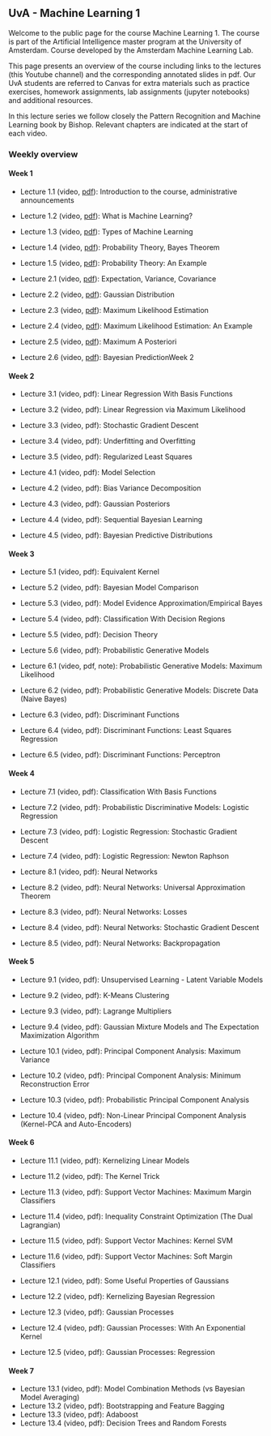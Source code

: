 ## UvA - Machine Learning 1

Welcome to the public page for the course Machine Learning 1. The course is part of the Artificial Intelligence master program at the University of Amsterdam. Course developed by the Amsterdam Machine Learning Lab. 

This page presents an overview of the course including links to the lectures (this Youtube channel) and the corresponding annotated slides in pdf. Our UvA students are referred to Canvas for extra materials such as practice exercises, homework assignments, lab assignments (jupyter notebooks) and additional resources.

In this lecture series we follow closely the Pattern Recognition and Machine Learning book by Bishop. Relevant chapters are indicated at the start of each video.

### Weekly overview

#### Week 1
- Lecture 1.1 (video, [pdf](2020/slides/1.1_CourseInformation.pdf)): Introduction to the course, administrative announcements
- Lecture 1.2 (video, [pdf](2020/slides/1.2_WhatIsMachineLearning.pdf)): What is Machine Learning?
- Lecture 1.3 (video, [pdf](2020/slides/1.3_TypesOfMachineLearning.pdf)): Types of Machine Learning
- Lecture 1.4 (video, [pdf](2020/slides/1.4_ProbabilityTheoryBayes.pdf)): Probability Theory, Bayes Theorem
- Lecture 1.5 (video, [pdf](2020/slides/1.5_ProbabilityTheoryExample.pdf)): Probability Theory: An Example

- Lecture 2.1 (video, [pdf](2020/slides/2.1_ExpectationVariance.pdf)): Expectation, Variance, Covariance
- Lecture 2.2 (video, [pdf](2020/slides/2.2_Gaussian.pdf)): Gaussian Distribution
- Lecture 2.3 (video, [pdf](2020/slides/2.3_MaximumLikelihood.pdf)): Maximum Likelihood Estimation
- Lecture 2.4 (video, [pdf](2020/slides/2.4_MaximumLikelihoodExample.pdf)): Maximum Likelihood Estimation: An Example
- Lecture 2.5 (video, [pdf](2020/slides/2.5_MaximumAPosteriori.pdf)): Maximum A Posteriori
- Lecture 2.6 (video, [pdf](2020/slides/2.6_BayesianPrediction.pdf)): Bayesian PredictionWeek 2

#### Week 2
- Lecture 3.1 (video, pdf): Linear Regression With Basis Functions
- Lecture 3.2 (video, pdf): Linear Regression via Maximum Likelihood
- Lecture 3.3 (video, pdf): Stochastic Gradient Descent
- Lecture 3.4 (video, pdf): Underfitting and Overfitting
- Lecture 3.5 (video, pdf): Regularized Least Squares

- Lecture 4.1 (video, pdf): Model Selection
- Lecture 4.2 (video, pdf): Bias Variance Decomposition
- Lecture 4.3 (video, pdf): Gaussian Posteriors
- Lecture 4.4 (video, pdf): Sequential Bayesian Learning
- Lecture 4.5 (video, pdf): Bayesian Predictive Distributions

#### Week 3
- Lecture 5.1 (video, pdf): Equivalent Kernel
- Lecture 5.2 (video, pdf): Bayesian Model Comparison
- Lecture 5.3 (video, pdf): Model Evidence Approximation/Empirical Bayes
- Lecture 5.4 (video, pdf): Classification With Decision Regions
- Lecture 5.5 (video, pdf): Decision Theory
- Lecture 5.6 (video, pdf): Probabilistic Generative Models

- Lecture 6.1 (video, pdf, note): Probabilistic Generative Models: Maximum Likelihood
- Lecture 6.2 (video, pdf): Probabilistic Generative Models: Discrete Data (Naive Bayes)
- Lecture 6.3 (video, pdf): Discriminant Functions
- Lecture 6.4 (video, pdf): Discriminant Functions: Least Squares Regression
- Lecture 6.5 (video, pdf): Discriminant Functions: Perceptron

#### Week 4
- Lecture 7.1 (video, pdf): Classification With Basis Functions
- Lecture 7.2 (video, pdf): Probabilistic Discriminative Models: Logistic Regression
- Lecture 7.3 (video, pdf): Logistic Regression: Stochastic Gradient Descent
- Lecture 7.4 (video, pdf): Logistic Regression: Newton Raphson

- Lecture 8.1 (video, pdf): Neural Networks
- Lecture 8.2 (video, pdf): Neural Networks: Universal Approximation Theorem
- Lecture 8.3 (video, pdf): Neural Networks: Losses
- Lecture 8.4 (video, pdf): Neural Networks: Stochastic Gradient Descent
- Lecture 8.5 (video, pdf): Neural Networks: Backpropagation

#### Week 5
- Lecture 9.1 (video, pdf): Unsupervised Learning - Latent Variable Models
- Lecture 9.2 (video, pdf): K-Means Clustering
- Lecture 9.3 (video, pdf): Lagrange Multipliers
- Lecture 9.4 (video, pdf): Gaussian Mixture Models and The Expectation Maximization Algorithm

- Lecture 10.1 (video, pdf): Principal Component Analysis: Maximum Variance
- Lecture 10.2 (video, pdf): Principal Component Analysis: Minimum Reconstruction Error
- Lecture 10.3 (video, pdf): Probabilistic Principal Component Analysis
- Lecture 10.4 (video, pdf): Non-Linear Principal Component Analysis (Kernel-PCA and Auto-Encoders)

#### Week 6
- Lecture 11.1 (video, pdf): Kernelizing Linear Models
- Lecture 11.2 (video, pdf): The Kernel Trick
- Lecture 11.3 (video, pdf): Support Vector Machines: Maximum Margin Classifiers
- Lecture 11.4 (video, pdf): Inequality Constraint Optimization (The Dual Lagrangian)
- Lecture 11.5 (video, pdf): Support Vector Machines: Kernel SVM
- Lecture 11.6 (video, pdf): Support Vector Machines: Soft Margin Classifiers

- Lecture 12.1 (video, pdf): Some Useful Properties of Gaussians
- Lecture 12.2 (video, pdf): Kernelizing Bayesian Regression
- Lecture 12.3 (video, pdf): Gaussian Processes
- Lecture 12.4 (video, pdf): Gaussian Processes: With An Exponential Kernel
- Lecture 12.5 (video, pdf): Gaussian Processes: Regression

#### Week 7
- Lecture 13.1 (video, pdf): Model Combination Methods (vs Bayesian Model Averaging)
- Lecture 13.2 (video, pdf): Bootstrapping and Feature Bagging
- Lecture 13.3 (video, pdf): Adaboost
- Lecture 13.4 (video, pdf): Decision Trees and Random Forests
